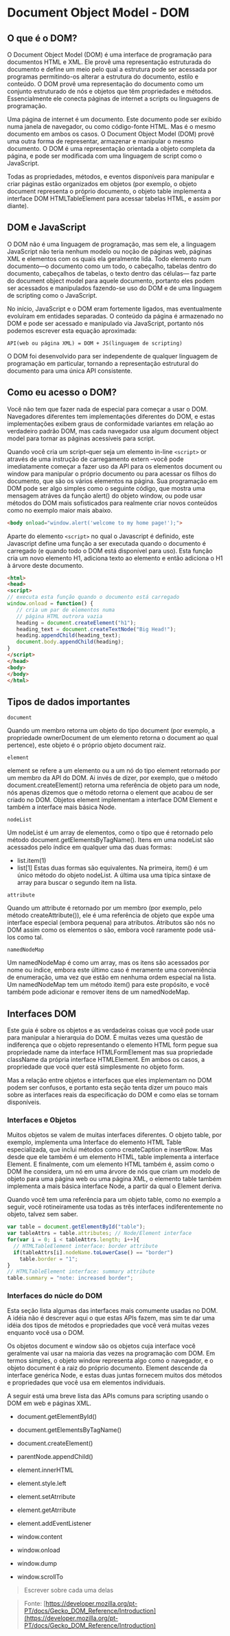 # Document Object Model - DOM

## O que é o DOM?

O Document Object Model (DOM) é uma interface de programação para documentos HTML e XML. Ele provê uma representação estruturada do documento e define um meio pelo qual a estrutura pode ser acessada por programas permitindo-os alterar a estrutura do documento, estilo e conteúdo. O DOM provê uma representação do documento como um conjunto estruturado de nós e objetos que têm propriedades e métodos. Essencialmente ele conecta páginas de internet a scripts ou linguagens de programação.

Uma página de internet é um documento. Este documento pode ser exibido numa janela de navegador, ou como código-fonte HTML. Mas é o mesmo documento em ambos os casos. O Document Object Model (DOM) provê uma outra forma de representar, armazenar e manipular o mesmo documento. O DOM é uma representação orientada a objeto completa da página, e pode ser modificada com uma linguagem de script como o JavaScript.

Todas as propriedades, métodos, e eventos disponíveis para manipular e criar páginas estão organizados em objetos (por exemplo, o objeto document representa o próprio documento, o objeto table implementa a interface DOM HTMLTableElement para acessar tabelas HTML, e assim por diante).

## DOM e JavaScript

O DOM não é uma linguagem de programação, mas sem ele, a linguagem JavaScript não teria nenhum modelo ou noção de páginas web, páginas XML e elementos com os quais ela geralmente lida. Todo elemento num documento—o documento como um todo, o cabeçalho, tabelas dentro do documento, cabeçalhos de tabelas, o texto dentro das células— faz parte do document object model para aquele documento, portanto eles podem ser acessados e manipulados fazendo-se uso do DOM e de uma linguagem de scripting como o JavaScript.

No início, JavaScript e o DOM eram fortemente ligados, mas eventualmente evoluíram em entidades separadas. O conteúdo da página é armazenado no DOM e pode ser acessado e manipulado via JavaScript, portanto nós podemos escrever esta equação aproximada:

`API(web ou página XML) = DOM + JS(linguagem de scripting)`

O DOM foi desenvolvido para ser independente de qualquer linguagem de programação em particular, tornando a representação estrutural do documento para uma única API consistente. 

## Como eu acesso o DOM?

Você não tem que fazer nada de especial para começar a usar o DOM. Navegadores diferentes tem implementações diferentes do DOM, e estas implementações exibem graus de conformidade variantes em relação ao verdadeiro padrão DOM, mas cada navegador usa algum document object model para tornar as páginas acessíveis para script.

Quando você cria um script–quer seja um elemento in-line `<script>` or através de uma instrução de carregamento extern –você pode imediatamente começar a fazer uso da API para os elementos document ou window para manipular o próprio documento ou para acessar os filhos do documento, que são os vários elementos na página. Sua programação em DOM pode ser algo simples como o seguinte código, que mostra uma mensagem atráves da função alert() do objeto window, ou pode usar métodos do DOM mais sofisticados para realmente criar novos conteúdos como no exemplo maior mais abaixo.

```html
<body onload="window.alert('welcome to my home page!');">
```

Aparte do elemento `<script>` no qual o Javascript é definido, este Javascript define uma função a ser executada quando o documento é carregado (e quando todo o DOM está disponível para uso). Esta função cria um novo elemento H1, adiciona texto ao elemento e então adiciona o H1 à árvore deste documento.

```html
<html>
<head>
<script>
// executa esta função quando o documento está carregado
window.onload = function() {
   // cria um par de elementos numa 
   // página HTML outrora vazia
   heading = document.createElement("h1");
   heading_text = document.createTextNode("Big Head!");
   heading.appendChild(heading_text);
   document.body.appendChild(heading);
}
</script>
</head>
<body>
</body>
</html>
```

## Tipos de dados importantes

`document`

Quando um membro retorna um objeto do tipo document (por exemplo, a propriedade ownerDocument de um elemento retorna o document ao qual pertence), este objeto é o próprio objeto document raiz.

`element`

element se refere a um elemento ou a um nó do tipo element retornado por um membro da API do DOM. Ai invés de dizer, por exemplo, que o método document.createElement() retorna uma referência de objeto para um node, nós apenas dizemos que o método retorna o element que acabou de ser criado no DOM. Objetos element implementam a interface DOM Element e também a interface mais básica Node.

`nodeList`

Um nodeList é um array de elementos, como o tipo que é retornado pelo método document.getElementsByTagName(). Itens em uma nodeList são acessados pelo índice em qualquer uma das duas formas:
- list.item(1)
- list[1]
Estas duas formas são equivalentes. Na primeira, item() é um único método do objeto nodeList. A última usa uma típica sintaxe de array para buscar o segundo item na lista.

`attribute`

Quando um attribute é retornado por um membro (por exemplo, pelo método createAttribute()), ele é uma referência de objeto que expõe uma interface especial (embora pequena) para atributos. Atributos são nós no DOM assim como os elementos o são, embora você raramente pode usá-los como tal.

`namedNodeMap`

Um namedNodeMap é como um array, mas os itens são acessados por nome ou índice, embora este último caso é meramente uma conveniência de enumeração, uma vez que estão em nenhuma ordem especial na lista. Um namedNodeMap tem um método item() para este propósito, e você também pode adicionar e remover itens de um namedNodeMap.

## Interfaces DOM

Este guia é sobre os objetos e as verdadeiras coisas que você pode usar para manipular a hierarquia do DOM. É muitas vezes uma questão de indiferença que o objeto representando o elemento HTML form pegue sua propriedade name da interface HTMLFormElement mas sua propriedade className da própria interface HTMLElement. Em ambos os casos, a propriedade que você quer está simplesmente no objeto form.

Mas a relação entre objetos e interfaces que eles implementam no DOM podem ser confusos, e portanto esta seção tenta dizer um pouco mais sobre as interfaces reais da especificação do DOM e como elas se tornam disponíveis.

### Interfaces e Objetos

Muitos objetos se valem de muitas interfaces diferentes. O objeto table, por exemplo, implementa uma Interface do elemento HTML Table especializada, que inclui métodos como createCaption e insertRow. Mas desde que ele também é um elemento HTML, table implementa a interface Element. E finalmente, com um elemento HTML também é, assim como o DOM lhe considera, um nó em uma árvore de nós que criam um modelo de objeto para uma página web ou uma página XML, o elemento table também implementa a mais básica interface Node, a partir da qual o Element deriva.

Quando você tem uma referência para um objeto table, como no exemplo a seguir, você rotineiramente usa todas as três interfaces indiferentemente no objeto, talvez sem saber.

```js
var table = document.getElementById("table");
var tableAttrs = table.attributes; // Node/Element interface
for(var i = 0; i < tableAttrs.length; i++){
  // HTMLTableElement interface: border attribute
  if(tableAttrs[i].nodeName.toLowerCase() == "border")
    table.border = "1"; 
}
// HTMLTableElement interface: summary attribute
table.summary = "note: increased border";
```

### Interfaces do núcle do DOM

Esta seção lista algumas das interfaces mais comumente usadas no DOM. A idéia não é descrever aqui o que estas APIs fazem, mas sim te dar uma idéia dos tipos de métodos e propriedades que você verá muitas vezes enquanto você usa o DOM.

Os objetos document e window são os objetos cuja interface você geralmente vai usar na maioria das vezes na programação com DOM. Em termos simples, o objeto window representa algo como o navegador, e o objeto document é a raiz do próprio documento. Element descende da interface genérica Node, e estas duas juntas fornecem muitos dos métodos e propriedades que você usa em elementos individuais.

A seguir está uma breve lista das APIs comuns para scripting usando o DOM em web e páginas XML.

- document.getElementById()

- document.getElementsByTagName()

- document.createElement()

- parentNode.appendChild()

- element.innerHTML

- element.style.left

- element.setAtrribute

- element.getAtrribute

- element.addEventListener

- window.content

- window.onload

- window.dump

- window.scrollTo

>Escrever sobre cada uma delas

>Fonte: [https://developer.mozilla.org/pt-PT/docs/Gecko_DOM_Reference/Introduction](https://developer.mozilla.org/pt-PT/docs/Gecko_DOM_Reference/Introduction)
